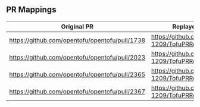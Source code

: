 ## PR Mappings

| Original PR | Replayed PR |
|-------------|-------------|
| https://github.com/opentofu/opentofu/pull/1738 | https://github.com/Anusha-1209/TofuPRReplay/pull/1 |
| https://github.com/opentofu/opentofu/pull/2023 | https://github.com/Anusha-1209/TofuPRReplay/pull/2 |
| https://github.com/opentofu/opentofu/pull/2365 | https://github.com/Anusha-1209/TofuPRReplay/pull/3 |
| https://github.com/opentofu/opentofu/pull/2367 | https://github.com/Anusha-1209/TofuPRReplay/pull/4 |
